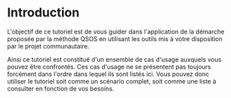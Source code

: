 # Introduction

L'objectif de ce tutoriel est de vous guider dans l'application de la démarche proposée par la méthode QSOS en utilisant les outils mis à votre disposition par le projet communautaire.

Ainsi ce tutoriel est constitué d'un ensemble de cas d'usage auxquels vous pouvez être confrontés. Ces cas d'usage ne se présentent pas toujours forcément dans l'ordre dans lequel ils sont listés ici. Vous pouvez donc utiliser le tutoriel soit comme un scénario complet, soit comme une liste à consulter en fonction de vos besoins.

